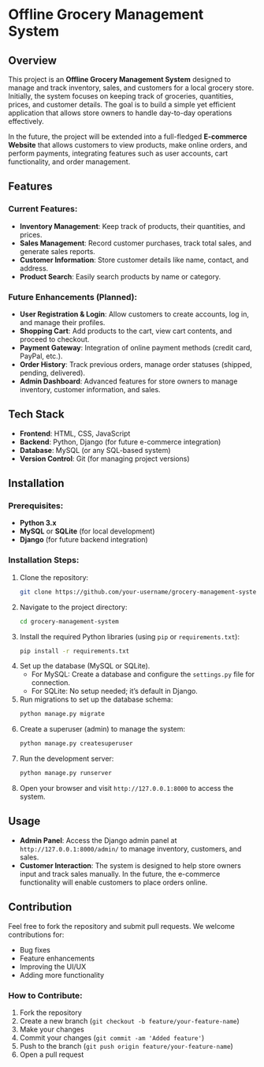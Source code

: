 
# **Offline Grocery Management System**

## Overview

This project is an **Offline Grocery Management System** designed to manage and track inventory, sales, and customers for a local grocery store. Initially, the system focuses on keeping track of groceries, quantities, prices, and customer details. The goal is to build a simple yet efficient application that allows store owners to handle day-to-day operations effectively.

In the future, the project will be extended into a full-fledged **E-commerce Website** that allows customers to view products, make online orders, and perform payments, integrating features such as user accounts, cart functionality, and order management.

## Features

### Current Features:
- **Inventory Management**: Keep track of products, their quantities, and prices.
- **Sales Management**: Record customer purchases, track total sales, and generate sales reports.
- **Customer Information**: Store customer details like name, contact, and address.
- **Product Search**: Easily search products by name or category.
  
### Future Enhancements (Planned):
- **User Registration & Login**: Allow customers to create accounts, log in, and manage their profiles.
- **Shopping Cart**: Add products to the cart, view cart contents, and proceed to checkout.
- **Payment Gateway**: Integration of online payment methods (credit card, PayPal, etc.).
- **Order History**: Track previous orders, manage order statuses (shipped, pending, delivered).
- **Admin Dashboard**: Advanced features for store owners to manage inventory, customer information, and sales.

## Tech Stack

- **Frontend**: HTML, CSS, JavaScript
- **Backend**: Python, Django (for future e-commerce integration)
- **Database**: MySQL (or any SQL-based system)
- **Version Control**: Git (for managing project versions)

## Installation

### Prerequisites:
- **Python 3.x**
- **MySQL** or **SQLite** (for local development)
- **Django** (for future backend integration)

### Installation Steps:
1. Clone the repository:
   ```bash
   git clone https://github.com/your-username/grocery-management-system.git
   ```
2. Navigate to the project directory:
   ```bash
   cd grocery-management-system
   ```
3. Install the required Python libraries (using `pip` or `requirements.txt`):
   ```bash
   pip install -r requirements.txt
   ```
4. Set up the database (MySQL or SQLite).
   - For MySQL: Create a database and configure the `settings.py` file for connection.
   - For SQLite: No setup needed; it’s default in Django.
5. Run migrations to set up the database schema:
   ```bash
   python manage.py migrate
   ```
6. Create a superuser (admin) to manage the system:
   ```bash
   python manage.py createsuperuser
   ```
7. Run the development server:
   ```bash
   python manage.py runserver
   ```
8. Open your browser and visit `http://127.0.0.1:8000` to access the system.

## Usage

- **Admin Panel**: Access the Django admin panel at `http://127.0.0.1:8000/admin/` to manage inventory, customers, and sales.
- **Customer Interaction**: The system is designed to help store owners input and track sales manually. In the future, the e-commerce functionality will enable customers to place orders online.

## Contribution

Feel free to fork the repository and submit pull requests. We welcome contributions for:
- Bug fixes
- Feature enhancements
- Improving the UI/UX
- Adding more functionality

### How to Contribute:
1. Fork the repository
2. Create a new branch (`git checkout -b feature/your-feature-name`)
3. Make your changes
4. Commit your changes (`git commit -am 'Added feature'`)
5. Push to the branch (`git push origin feature/your-feature-name`)
6. Open a pull request
